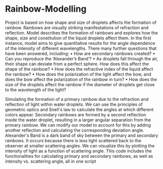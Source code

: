 # Rainbow-Modelling
Project is based on how shape and size of droplets affects the formation of rainbow. 
Rainbows are visually striking manifestations of refraction and reflection. Model describes the formation of rainbows and explores how the shape, size and constitution
of the liquid droplets affect them. In the first instance, model aims to give
quantitative results for the angle dependence of the intensity of different wavelengths.
There many further questions that have been answered, including:
• How are secondary rainbows created?
• Can you reproduce the ‘Alexander’s Band’?
• As droplets fall through the air, their shape can deviate from a perfect sphere. How
does this affect the shape of the rainbow?
• How does the refractive index of the liquid affect the rainbow?
• How does the polarization of the light affect the bow, and does the bow affect the
polarization of the rainbow in turn?
• How does the size of the droplets affect the rainbow if the diameter of droplets get
close to the wavelength of the light?

Simulating the formation of a primary rainbow due to the refraction and reflection of light within water droplets. We can use the principles of geometric optics and Snell's law to calculate the angles at which different colors appear.
Secondary rainbows are formed by a second reflection inside the water droplet, resulting in a larger angular separation from the primary rainbow. We can modify our model to account for this by adding another reflection and calculating the corresponding deviation angle.
Alexander's Band is a dark band of sky between the primary and secondary rainbows. It occurs because there is less light scattered back to the observer at smaller scattering angles. We can visualize this by plotting the intensity of light as a function of scattering angle.
This code includes the functionalities for calculating primary and secondary rainbows, as well as intensity vs. scattering angle, all in one script
